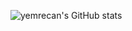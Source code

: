 ![yemrecan's GitHub stats](https://github-readme-streak-stats.herokuapp.com/?user=yemrecan&theme=dark)
